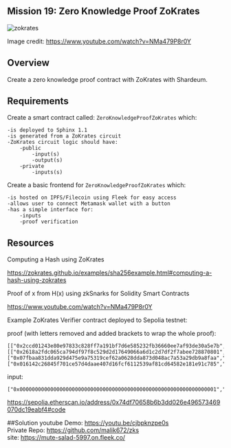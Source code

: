 ## Mission 19: Zero Knowledge Proof ZoKrates

<img src="images/zokrates.png" alt="zokrates"/>

Image credit: https://www.youtube.com/watch?v=NMa479P8r0Y

## Overview

Create a zero knowledge proof contract with ZoKrates with Shardeum.

## Requirements

Create a smart contract called: ```ZeroKnowledgeProofZoKrates``` which:

    -is deployed to Sphinx 1.1
    -is generated from a ZoKrates circuit
    -ZoKrates circuit logic should have:
        -public 
            -input(s)
            -output(s)
        -private 
            -inputs(s)

Create a basic frontend for ```ZeroKnowledgeProofZoKrates``` which:

    -is hosted on IPFS/Filecoin using Fleek for easy access
    -allows user to connect Metamask wallet with a button
    -has a simple interface for:
        -inputs 
        -proof verification

## Resources

Computing a Hash using ZoKrates

https://zokrates.github.io/examples/sha256example.html#computing-a-hash-using-zokrates

Proof of x from H(x) using zkSnarks for Solidity Smart Contracts 

https://www.youtube.com/watch?v=NMa479P8r0Y

Example ZoKrates Verifier contract deployed to Sepolia testnet:

proof (with letters removed and added brackets to wrap the whole proof):
```solidity
[["0x2ccd01243e80e97833c828ff7a191bf7d6e585232fb36660ee7af93de30a5e7b","0x103e5f1bad0d2277614707584a159c812f3efdcbf0cb686f406394d32cd2415d"],[["0x2618a2fdc065ca794df97f8c529d2d17649066a6d1c2d7df2f7abee728870801","0x1d32b0f634c5bffd04bd9fa702a6bcbf1c62825c573acbcbb76dca7343903b42"],["0x07fbaa831dda929d475e9a75319cef62a0628dda873d048ac7a53a29db9a8faa","0x23fd8bd80e2885f12aadcdfeb1ebc162bfdc4c0f765f5931ea324355070e0a63"]],["0x016142c26845f701ce57d4daae407d16fcf6112539af81cd64582e181e91c785","0x2ca8bb75214ef3b64e58c9e137e8b052bf2dcdec48104635fc32793979533d45"]]
```
input:
```solidity
["0x0000000000000000000000000000000000000000000000000000000000000001","0x0000000000000000000000000000000000000000000000000000000000000002","0x0000000000000000000000000000000004d8ac91b0ff52c3c2421267ee6da7da","0x000000000000000000000000000000006df16755c25f7be7dd284bf4ea2ecf84"]
```

https://sepolia.etherscan.io/address/0x74df70658b6b3dd026e496573469070dc19eabf4#code

##Solution
youtube Demo: https://youtu.be/cjbpknzpe0s <br>Private Repo: https://github.com/malik672/zks <br> site: https://mute-salad-5997.on.fleek.co/

